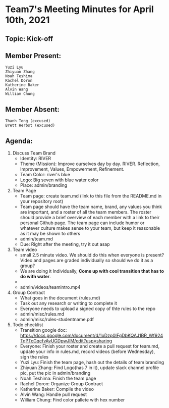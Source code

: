 # Team7's Meeting Minutes for April 10th, 2021

## Topic: Kick-off

## Member Present:
    Yuzi Lyu
    Zhiyuan Zhang
    Noah Teshima
    Rachel Doron
    Katherine Baker
    Alvin Wang
    William Chung

## Member Absent:
    Thanh Tong (excused)
    Brett Herbst (excused)

## Agenda:

1. Discuss Team Brand
    - Identity: RIVER
    - Theme (Mission): Improve ourselves day by day. RIVER. Reflection, Improvement, Values, Empowerment, Refinement.
    - Team Color: river's blue
    - Logo: Big seven with blue water color
    - Place: admin/branding
2. Team Page
    - Team page: create team.md (link to this file from the README.md in your repository root)
    - Team page should have the team name, brand, any values you think are important, and a roster of all the team members.  The roster should provide a brief overview of each member with a link to their personal Github page. The team page can include humor or whatever culture makes sense to your team, but keep it reasonable as it may be shown to others
    - admin/team.md
    - Due: Right after the meeting, try it out asap
3. Team video
    - small 2.5 minute video. We should do this when everyone is present? Video and pages are graded individually so should we do it as a group?
    - We are doing it Individually, **Come up with cool transition that has to do with water**. 
    - 
    - admin/videos/teamintro.mp4
4. Group Contract
    - What goes in the document (rules.md)
    - Task out any research or writing to complete it
    - Everyone needs to upload a signed copy of thte rules to the repo
    - admin/misc/rules.md
    - admin/misc/rules-studentname.pdf
5. Todo checklist
    - Transition google doc: https://docs.google.com/document/d/1oDzp0IFgDbKQAJ1BR_Wf924TqPTcGqcfvAvUGDpwJlM/edit?usp=sharing
    - Everyone: Finish your roster and create a pull request for team.md, update your info in rules.md, record videos (before Wednesday), sign the rules
    - Yuzi Lyu: Finish the team page, hash out the details of team branding
    - Zhiyuan Zhang: Find Logo(has 7 in it), update slack channel profile pic, put the pic in admin/branding
    - Noah Teshima: Finish the team page
    - Rachel Doron: Organize Group Contract
    - Katherine Baker: Compile the video
    - Alvin Wang: Handle pull request
    - William Chung: Find color pallete with hex number
